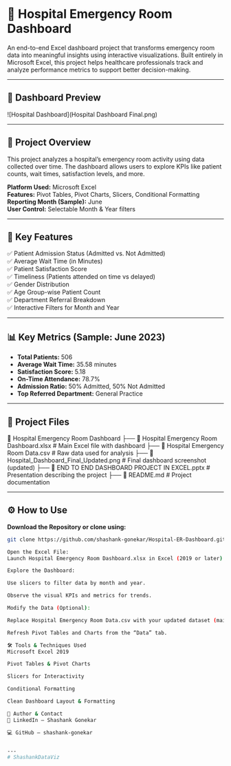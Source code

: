 # 🏥 Hospital Emergency Room Dashboard

An end-to-end Excel dashboard project that transforms emergency room data into meaningful insights using interactive visualizations. Built entirely in Microsoft Excel, this project helps healthcare professionals track and analyze performance metrics to support better decision-making.

---

## 📸 Dashboard Preview

![Hospital Dashboard](Hospital Dashboard Final.png)

---

## 📌 Project Overview

This project analyzes a hospital’s emergency room activity using data collected over time. The dashboard allows users to explore KPIs like patient counts, wait times, satisfaction levels, and more.

**Platform Used:** Microsoft Excel  
**Features:** Pivot Tables, Pivot Charts, Slicers, Conditional Formatting  
**Reporting Month (Sample):** June  
**User Control:** Selectable Month & Year filters  

---

## 🚀 Key Features

✅ Patient Admission Status (Admitted vs. Not Admitted)  
✅ Average Wait Time (in Minutes)  
✅ Patient Satisfaction Score  
✅ Timeliness (Patients attended on time vs delayed)  
✅ Gender Distribution  
✅ Age Group-wise Patient Count  
✅ Department Referral Breakdown  
✅ Interactive Filters for Month and Year  

---

## 📊 Key Metrics (Sample: June 2023)

- **Total Patients:** 506  
- **Average Wait Time:** 35.58 minutes  
- **Satisfaction Score:** 5.18  
- **On-Time Attendance:** 78.7%  
- **Admission Ratio:** 50% Admitted, 50% Not Admitted  
- **Top Referred Department:** General Practice  

---

## 📂 Project Files

📁 Hospital Emergency Room Dashboard
├── 📄 Hospital Emergency Room Dashboard.xlsx # Main Excel file with dashboard
├── 📄 Hospital Emergency Room Data.csv # Raw data used for analysis
├── 📄 Hospital_Dashboard_Final_Updated.png # Final dashboard screenshot (updated)
├── 📄 END TO END DASHBOARD PROJECT IN EXCEL.pptx # Presentation describing the project
├── 📄 README.md # Project documentation

---

## ⚙️ How to Use

**Download the Repository or clone using:**
```bash
git clone https://github.com/shashank-gonekar/Hospital-ER-Dashboard.git

Open the Excel File:
Launch Hospital Emergency Room Dashboard.xlsx in Excel (2019 or later).

Explore the Dashboard:

Use slicers to filter data by month and year.

Observe the visual KPIs and metrics for trends.

Modify the Data (Optional):

Replace Hospital Emergency Room Data.csv with your updated dataset (maintain the same structure).

Refresh Pivot Tables and Charts from the “Data” tab.

🛠 Tools & Techniques Used
Microsoft Excel 2019

Pivot Tables & Pivot Charts

Slicers for Interactivity

Conditional Formatting

Clean Dashboard Layout & Formatting

👤 Author & Contact
💼 LinkedIn – Shashank Gonekar

💻 GitHub – shashank-gonekar


---
# ShashankDataViz
